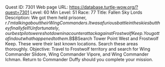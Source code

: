 Quest ID: 7301
Web page URL: https://database.turtle-wow.org/?quest=7301
Level: 60
Min Level: 51
Race: 77
Title: Fallen Sky Lords
Description: We got them held prisoner, $r. I'm talking about their Wing Commanders. It was a furious battle in the skies but they finally fell! Unfortunately, our best pilots were shot down in a counterattack against Frostwolf Keep. You gotta find out what happened to them.$B$BSearch Tower Point West and Frostwolf Keep. These were their last known locations. Search these areas thoroughly.
Objective: Travel to Frostwolf territory and search for Wing Commander Slidore, Wing Commander Vipore, and Wing Commander Ichman. Return to Commander Duffy should you complete your mission.
